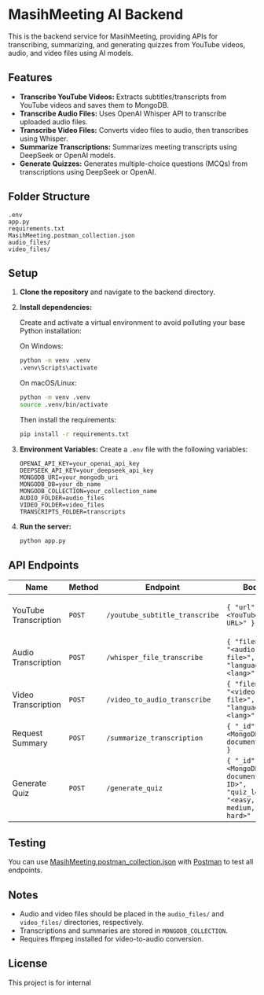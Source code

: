 # MasihMeeting AI Backend

This is the backend service for MasihMeeting, providing APIs for transcribing, summarizing, and generating quizzes from YouTube videos, audio, and video files using AI models.

## Features

-   **Transcribe YouTube Videos:** Extracts subtitles/transcripts from YouTube videos and saves them to MongoDB.
-   **Transcribe Audio Files:** Uses OpenAI Whisper API to transcribe uploaded audio files.
-   **Transcribe Video Files:** Converts video files to audio, then transcribes using Whisper.
-   **Summarize Transcriptions:** Summarizes meeting transcripts using DeepSeek or OpenAI models.
-   **Generate Quizzes:** Generates multiple-choice questions (MCQs) from transcriptions using DeepSeek or OpenAI.

## Folder Structure

```
.env
app.py
requirements.txt
MasihMeeting.postman_collection.json
audio_files/
video_files/
```

## Setup

1. **Clone the repository** and navigate to the backend directory.

2. **Install dependencies:**

    Create and activate a virtual environment to avoid polluting your base Python installation:

    On Windows:

    ```sh
    python -m venv .venv
    .venv\Scripts\activate
    ```

    On macOS/Linux:

    ```sh
    python -m venv .venv
    source .venv/bin/activate
    ```

    Then install the requirements:

    ```sh
    pip install -r requirements.txt
    ```

3. **Environment Variables:**
   Create a `.env` file with the following variables:

    ```
    OPENAI_API_KEY=your_openai_api_key
    DEEPSEEK_API_KEY=your_deepseek_api_key
    MONGODB_URI=your_mongodb_uri
    MONGODB_DB=your_db_name
    MONGODB_COLLECTION=your_collection_name
    AUDIO_FOLDER=audio_files
    VIDEO_FOLDER=video_files
    TRANSCRIPTS_FOLDER=transcripts
    ```

4. **Run the server:**
    ```sh
    python app.py
    ```

## API Endpoints

| Name                  | Method | Endpoint                       | Body                                                                       | Returns                                 |
| --------------------- | ------ | ------------------------------ | -------------------------------------------------------------------------- | --------------------------------------- |
| YouTube Transcription | `POST` | `/youtube_subtitle_transcribe` | `{ "url": "<YouTube URL>" }`                                               | Transcription, summary, and MongoDB ID. |
| Audio Transcription   | `POST` | `/whisper_file_transcribe`     | `{ "filename": "<audio file>", "language": "<lang>" }`                     | Transcription and summary.              |
| Video Transcription   | `POST` | `/video_to_audio_transcribe`   | `{ "filename": "<video file>", "language": "<lang>" }`                     | Transcription and summary.              |
| Request Summary       | `POST` | `/summarize_transcription`     | `{ "_id": "<MongoDB document ID>" }`                                       | Summary.                                |
| Generate Quiz         | `POST` | `/generate_quiz`               | `{ "_id": "<MongoDB document ID>", "quiz_level": "<easy, medium, hard>" }` | MCQs.                                   |

## Testing

You can use [MasihMeeting.postman_collection.json](MasihMeeting.postman_collection.json) with [Postman](https://www.postman.com/) to test all endpoints.

## Notes

-   Audio and video files should be placed in the `audio_files/` and `video_files/` directories, respectively.
-   Transcriptions and summaries are stored in `MONGODB_COLLECTION`.
-   Requires ffmpeg installed for video-to-audio conversion.

## License

This project is for internal
